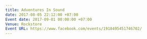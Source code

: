 ```yaml
---
title: Adventures In Sound
date: 2017-08-05 22:12:00 +07:00
Event date: 2017-09-01 00:00:00 +07:00
Venue: Rockstore
Event URL: https://www.facebook.com/events/1918495451746702/
---
```


